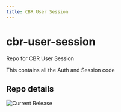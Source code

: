 ```yaml
---
title: CBR User Session
---
```


# cbr-user-session
Repo for CBR User Session 

This contains all the Auth and Session code


## Repo details

![Current Release](https://img.shields.io/badge/release-v0.7.10-blue)

